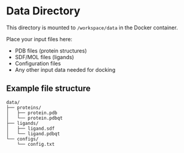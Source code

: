 # Data Directory

This directory is mounted to `/workspace/data` in the Docker container.

Place your input files here:

- PDB files (protein structures)
- SDF/MOL files (ligands)
- Configuration files
- Any other input data needed for docking

## Example file structure

```
data/
├── proteins/
│   ├── protein.pdb
│   └── protein.pdbqt
├── ligands/
│   ├── ligand.sdf
│   └── ligand.pdbqt
└── configs/
    └── config.txt
```
